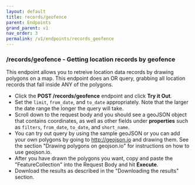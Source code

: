 ```yaml
---
layout: default
title: records/geofence
parent: Endpoints
grand_parent: v1
nav_order: 3
permalink: /v1/endpoints/records_geofence
---
```



### /records/geofence - Getting location records by geofence
This endpoint allows you to retreive location data records by drawing polygons on a map.  This endpoint does an OR query, grabbing all location records that fall inside ANY of the polygons.

- Click the **POST /records/geofence** endpoint and click **Try it Out**.
- Set the `limit`, `from_date`, and `to_date` appropriately.  Note that the larger the date range the longer the query will take.
- Scroll down to the request body and you should see a geoJSON object that contains coordinates, as well as other fields under **properties** such as `filters`, `from_date`, `to_date`, and `short_name`.
- You can try out query by using the sample geoJSON or you can add your own polygons by going to http://geojson.io and drawing them.  See the section "Drawing polygons on geojson.io" for instructions on how to use geojson.io.
- After you have drawn the polygons you want, copy and paste the "FeatureCollection" into the Request Body and hit **Execute**.
- Download the results as described in the "Downloading the results" section.
